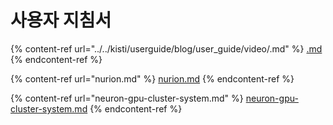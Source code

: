 # 사용자 지침서

{% content-ref url="../../kisti/userguide/blog/user_guide/video/.md" %}
[.md](../../kisti/userguide/blog/user\_guide/video/.md)
{% endcontent-ref %}

{% content-ref url="nurion.md" %}
[nurion.md](nurion.md)
{% endcontent-ref %}

{% content-ref url="neuron-gpu-cluster-system.md" %}
[neuron-gpu-cluster-system.md](neuron-gpu-cluster-system.md)
{% endcontent-ref %}
